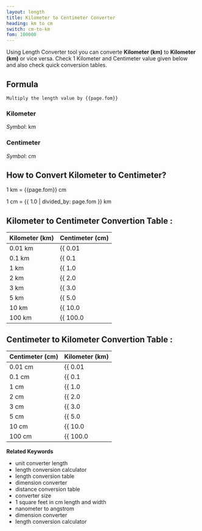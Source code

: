 ```yaml
---
layout: length
title: Kilometer to Centimeter Converter
heading: km to cm
switch: cm-to-km
fom: 100000
---
```


Using Length Converter tool you can converte **Kilometer (km)** to **Kilometer (km)** or vice versa. Check 1 Kilometer and Centimeter value given below and also check quick conversion tables.

## Formula
`Multiply the length value by {{page.fom}}`

### Kilometer
*Symbol*: km

### Centimeter
*Symbol*: cm

## How to Convert Kilometer to Centimeter?
1 km = {{page.fom}} cm

1 cm = {{ 1.0 | divided_by: page.fom }} km

## Kilometer to Centimeter Convertion Table :

| Kilometer (km) | Centimeter (cm) |
| ---- | ---- |
| 0.01 km | {{ 0.01 | times: page.fom | round: 12 }} cm |
| 0.1 km | {{ 0.1 | times: page.fom | round: 12 }} cm |
| 1 km | {{ 1.0 | times: page.fom | round: 12 }} cm |
| 2 km | {{ 2.0 | times: page.fom | round: 12 }} cm |
| 3 km | {{ 3.0 | times: page.fom | round: 12 }} cm |
| 5 km | {{ 5.0 | times: page.fom | round: 12 }} cm |
| 10 km | {{ 10.0 | times: page.fom | round: 12 }} cm |
| 100 km | {{ 100.0 | times: page.fom | round: 12 }} cm |

## Centimeter to Kilometer Convertion Table :

| Centimeter (cm) | Kilometer (km) |
| ---- | ---- |
| 0.01 cm | {{ 0.01 | divided_by: page.fom | round: 12 }} km |
| 0.1 cm | {{ 0.1 | divided_by: page.fom | round: 12 }} km |
| 1 cm | {{ 1.0 | divided_by: page.fom | round: 12 }} km |
| 2 cm | {{ 2.0 | divided_by: page.fom | round: 12 }} km |
| 3 cm | {{ 3.0 | divided_by: page.fom | round: 12 }} km |
| 5 cm | {{ 5.0 | divided_by: page.fom | round: 12 }} km |
| 10 cm | {{ 10.0 | divided_by: page.fom | round: 12 }} km |
| 100 cm | {{ 100.0 | divided_by: page.fom | round: 12 }} km |

<script>
selectInput[8].selected = true
selectOutput[3].selected = true
</script>

  **Related Keywords**

  <ul class='relatedKeyword'>
    <li>unit converter length</li>
    <li>length conversion calculator</li>
    <li>length conversion table</li>
    <li>dimension converter</li>
    <li>distance conversion table</li>
    <li>converter size</li>
    <li>1 square feet in cm length and width</li>
    <li>nanometer to angstrom</li>
    <li>dimension converter</li>
    <li>length conversion calculator</li>
  </ul>
  